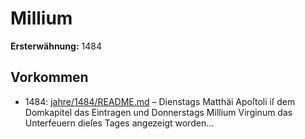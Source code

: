 # Millium

**Ersterwähnung:** 1484

## Vorkommen
- 1484: [jahre/1484/README.md](../jahre/1484/README.md) – Dienstags Matthäi Apoſtoli iſ dem Domkapitel das
Eintragen und Donnerstags Millium Virginum das
Unterfeuern dieſes Tages angezeigt worden...
